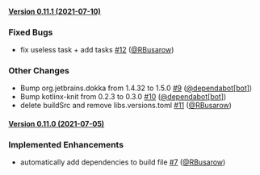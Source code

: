 #### [Version 0.11.1 (2021-07-10)](https://RBusarow/gradle-dependency-sync/releases/tag/0.11.1) 
### Fixed Bugs 
- fix useless task + add tasks [#12](https://RBusarow/gradle-dependency-sync/issues/#12) ([@RBusarow](https://github.com/@RBusarow))
### Other Changes 
- Bump org.jetbrains.dokka from 1.4.32 to 1.5.0 [#9](https://RBusarow/gradle-dependency-sync/issues/#9) ([@dependabot[bot]](https://github.com/@dependabot[bot]))
- Bump kotlinx-knit from 0.2.3 to 0.3.0 [#10](https://RBusarow/gradle-dependency-sync/issues/#10) ([@dependabot[bot]](https://github.com/@dependabot[bot]))
- delete buildSrc and remove libs.versions.toml [#11](https://RBusarow/gradle-dependency-sync/issues/#11) ([@RBusarow](https://github.com/@RBusarow))
 
 #### [Version 0.11.0 (2021-07-05)](https://RBusarow/gradle-dependency-sync/releases/tag/0.11.0) 
 ### Implemented Enhancements 
 - automatically add dependencies to build file [#7](https://RBusarow/gradle-dependency-sync/issues/#7) ([@RBusarow](https://github.com/@RBusarow))
